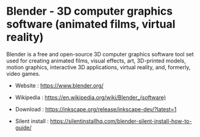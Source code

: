 # Blender - 3D computer graphics software (animated films, virtual reality)

Blender is a free and open-source 3D computer graphics software tool
set used for creating animated films, visual effects, art, 3D-printed
models, motion graphics, interactive 3D applications, virtual reality,
and, formerly, video games. 

* Website : https://www.blender.org/
* Wikipedia : https://en.wikipedia.org/wiki/Blender_(software)

* Download : https://inkscape.org/release/inkscape-dev/?latest=1
* Silent install : https://silentinstallhq.com/blender-silent-install-how-to-guide/
